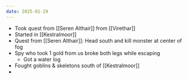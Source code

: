 ```yaml
---
date: 2025-01-29
---
```

- Took quest from [[Seren Althair]] from  [[Virethar]]
- Started in [[Kestralmoor]]
- Quest from [[Seren Althair]]: Head south and kill monster at center of fog
- Spy who took 1 gold from us broke both legs while escaping
	- Got a water log
- Fought goblins & skeletons south of [[Kestralmoor]]
- 